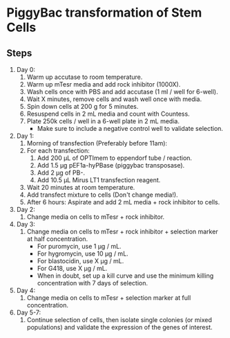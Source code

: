 # PiggyBac transformation of Stem Cells

## Steps

1. Day 0:
    1. Warm up accutase to room temperature.
    2. Warm up mTesr media and add rock inhibitor (1000X).
    3. Wash cells once with PBS and add accutase (1 ml / well for 6-well).
    4. Wait X minutes, remove cells and wash well once with media.
    5. Spin down cells at 200 g for 5 minutes.
    6. Resuspend cells in 2 mL media and count with Countess.
    7. Plate 250k cells / well in a 6-well plate in 2 mL media.
        * Make sure to include a negative control well to validate selection.
2. Day 1:
    1. Morning of transfection (Preferably before 11am):
    2. For each transfection:
        1. Add 200 μL of OPTImem to eppendorf tube / reaction.
        2. Add 1.5 μg pEF1a-hyPBase (piggybac transposase).
        3. Add 2 μg of PB-<Gene of Interest>.
        4. Add 10.5 μL Mirus LT1 transfection reagent.
    3. Wait 20 minutes at room temperature.
    4. Add transfect mixture to cells (Don't change media!).
    5. After 6 hours: Aspirate and add 2 mL media + rock inhibitor to cells.
3. Day 2:
    1. Change media on cells to mTesr + rock inhibitor.
4. Day 3:
    1. Change media on cells to mTesr + rock inhibitor + selection marker at half
       concentration.
        * For puromycin, use 1 μg / mL.
        * For hygromycin, use 10 μg / mL.
        * For blastocidin, use X μg / mL.
        * For G418, use X μg / mL.
        * When in doubt, set up a kill curve and use the minimum killing
          concentration with 7 days of selection.
5. Day 4:
    1. Change media on cells to mTesr + selection marker at full concentration.
6. Day 5-7:
    1. Continue selection of cells, then isolate single colonies (or mixed
       populations) and validate the expression of the genes of interest.
